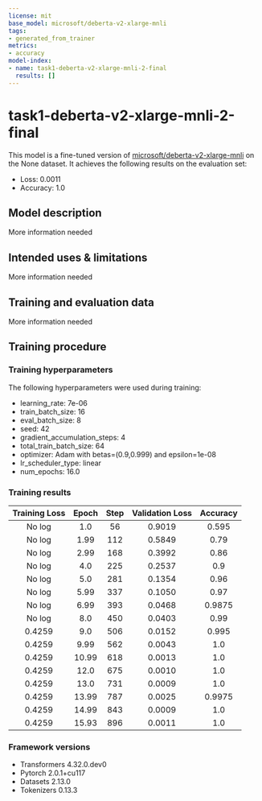 ```yaml
---
license: mit
base_model: microsoft/deberta-v2-xlarge-mnli
tags:
- generated_from_trainer
metrics:
- accuracy
model-index:
- name: task1-deberta-v2-xlarge-mnli-2-final
  results: []
---
```


<!-- This model card has been generated automatically according to the information the Trainer had access to. You
should probably proofread and complete it, then remove this comment. -->

# task1-deberta-v2-xlarge-mnli-2-final

This model is a fine-tuned version of [microsoft/deberta-v2-xlarge-mnli](https://huggingface.co/microsoft/deberta-v2-xlarge-mnli) on the None dataset.
It achieves the following results on the evaluation set:
- Loss: 0.0011
- Accuracy: 1.0

## Model description

More information needed

## Intended uses & limitations

More information needed

## Training and evaluation data

More information needed

## Training procedure

### Training hyperparameters

The following hyperparameters were used during training:
- learning_rate: 7e-06
- train_batch_size: 16
- eval_batch_size: 8
- seed: 42
- gradient_accumulation_steps: 4
- total_train_batch_size: 64
- optimizer: Adam with betas=(0.9,0.999) and epsilon=1e-08
- lr_scheduler_type: linear
- num_epochs: 16.0

### Training results

| Training Loss | Epoch | Step | Validation Loss | Accuracy |
|:-------------:|:-----:|:----:|:---------------:|:--------:|
| No log        | 1.0   | 56   | 0.9019          | 0.595    |
| No log        | 1.99  | 112  | 0.5849          | 0.79     |
| No log        | 2.99  | 168  | 0.3992          | 0.86     |
| No log        | 4.0   | 225  | 0.2537          | 0.9      |
| No log        | 5.0   | 281  | 0.1354          | 0.96     |
| No log        | 5.99  | 337  | 0.1050          | 0.97     |
| No log        | 6.99  | 393  | 0.0468          | 0.9875   |
| No log        | 8.0   | 450  | 0.0403          | 0.99     |
| 0.4259        | 9.0   | 506  | 0.0152          | 0.995    |
| 0.4259        | 9.99  | 562  | 0.0043          | 1.0      |
| 0.4259        | 10.99 | 618  | 0.0013          | 1.0      |
| 0.4259        | 12.0  | 675  | 0.0010          | 1.0      |
| 0.4259        | 13.0  | 731  | 0.0009          | 1.0      |
| 0.4259        | 13.99 | 787  | 0.0025          | 0.9975   |
| 0.4259        | 14.99 | 843  | 0.0009          | 1.0      |
| 0.4259        | 15.93 | 896  | 0.0011          | 1.0      |


### Framework versions

- Transformers 4.32.0.dev0
- Pytorch 2.0.1+cu117
- Datasets 2.13.0
- Tokenizers 0.13.3
